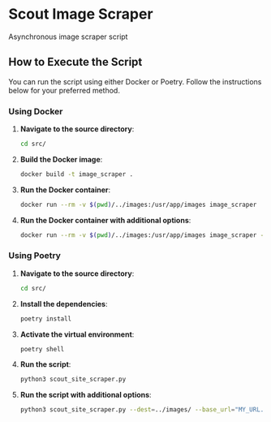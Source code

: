 # Scout Image Scraper

Asynchronous image scraper script

## How to Execute the Script

You can run the script using either Docker or Poetry. Follow the instructions below for your preferred method.

### Using Docker

1. **Navigate to the source directory**:
    ```sh
    cd src/
    ```

2. **Build the Docker image**:
    ```sh
    docker build -t image_scraper .
    ```

3. **Run the Docker container**:
    ```sh
    docker run --rm -v $(pwd)/../images:/usr/app/images image_scraper
    ```

4. **Run the Docker container with additional options**:
    ```sh
    docker run --rm -v $(pwd)/../images:/usr/app/images image_scraper --dest=../images/ --URLlist="MY_URL.example"
    ```

### Using Poetry

1. **Navigate to the source directory**:
    ```sh
    cd src/
    ```

2. **Install the dependencies**:
    ```sh
    poetry install
    ```

3. **Activate the virtual environment**:
    ```sh
    poetry shell
    ```

4. **Run the script**:
    ```sh
    python3 scout_site_scraper.py
    ```

5. **Run the script with additional options**:
    ```sh
    python3 scout_site_scraper.py --dest=../images/ --base_url="MY_URL.example"
    ```
